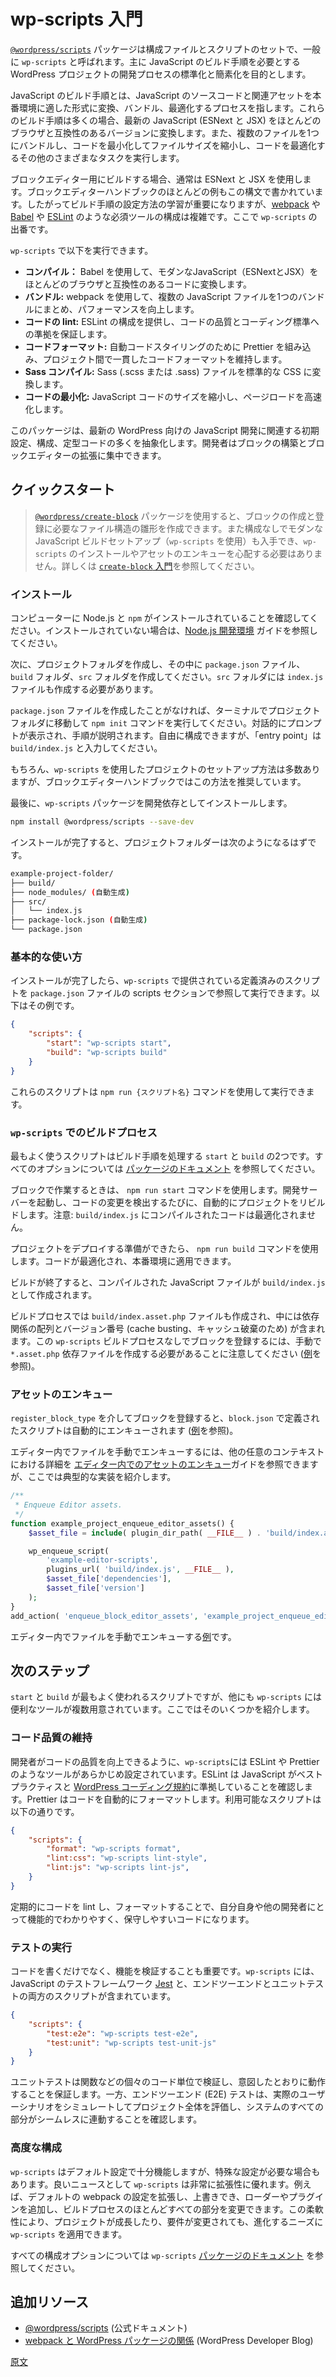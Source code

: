 <!-- 
# Get started with wp-scripts
 -->
# wp-scripts 入門

<!-- 
The [`@wordpress/scripts`](https://developer.wordpress.org/block-editor/reference-guides/packages/packages-scripts/) package, commonly referred to as `wp-scripts`, is a set of configuration files and scripts that primarily aims to standardize and simplify the development process of WordPress projects that require a JavaScript build step.
 -->
[`@wordpress/scripts`](https://developer.wordpress.org/block-editor/reference-guides/packages/packages-scripts/) パッケージは構成ファイルとスクリプトのセットで、一般に `wp-scripts` と呼ばれます。主に JavaScript のビルド手順を必要とする WordPress プロジェクトの開発プロセスの標準化と簡素化を目的とします。

<!-- 
A JavaScript build step refers to the process of transforming, bundling, and optimizing JavaScript source code and related assets into a format suitable for production environments. These build steps often take modern JavaScript (ESNext and JSX) and convert it to a version compatible with most browsers. They can also bundle multiple files into one, minify the code to reduce file size and perform various other tasks to optimize the code.
 -->
JavaScript のビルド手順とは、JavaScript のソースコードと関連アセットを本番環境に適した形式に変換、バンドル、最適化するプロセスを指します。これらのビルド手順は多くの場合、最新の JavaScript (ESNext と JSX) をほとんどのブラウザと互換性のあるバージョンに変換します。また、複数のファイルを1つにバンドルし、コードを最小化してファイルサイズを縮小し、コードを最適化するその他のさまざまなタスクを実行します。

<!-- 
You will typically be working with ESNext and JSX when building for the Block Editor, and most examples in the Block Editor Handbook are written in these syntaxes. Learning how to set up a build step is essential. However, configuring the necessary tools like [webpack](https://webpack.js.org/), [Babel](https://babeljs.io/), and [ESLint](https://eslint.org/) can become complex. This is where `wp-scripts` comes in. 
 -->
ブロックエディター用にビルドする場合、通常は ESNext と JSX を使用します。ブロックエディターハンドブックのほとんどの例もこの構文で書かれています。したがってビルド手順の設定方法の学習が重要になりますが、[webpack](https://webpack.js.org/) や [Babel](https://babeljs.io/) や [ESLint](https://eslint.org/) のような必須ツールの構成は複雑です。ここで `wp-scripts` の出番です。

<!-- 
Here are a few things that `wp-scripts` can do:
 -->
`wp-scripts` で以下を実行できます。

<!-- 
- **Compilation:** Converts modern JavaScript (ESNext and JSX) into code compatible with most browsers, using Babel.
- **Bundling:** Uses webpack to combine multiple JavaScript files into a single bundle for better performance.
- **Code Linting:** Provides configurations for ESLint to help ensure code quality and conformity to coding standards.
- **Code Formatting:** Incorporates Prettier for automated code styling to maintain consistent code formatting across projects.
- **Sass Compilation:** Converts Sass (.scss or .sass) files to standard CSS.
- **Code Minification:** Reduces the size of the JavaScript code for production to ensure faster page loads.
 -->
- **コンパイル：** Babel を使用して、モダンなJavaScript（ESNextとJSX）をほとんどのブラウザと互換性のあるコードに変換します。
- **バンドル:** webpack を使用して、複数の JavaScript ファイルを1つのバンドルにまとめ、パフォーマンスを向上します。
- **コードの lint:** ESLint の構成を提供し、コードの品質とコーディング標準への準拠を保証します。
- **コードフォーマット:** 自動コードスタイリングのために Prettier を組み込み、プロジェクト間で一貫したコードフォーマットを維持します。
- **Sass コンパイル:** Sass (.scss または .sass) ファイルを標準的な CSS に変換します。
- **コードの最小化:** JavaScript コードのサイズを縮小し、ページロードを高速化します。

<!-- 
The package abstracts away much of the initial setup, configuration, and boilerplate code associated with JavaScript development for modern WordPress. You can then focus on building blocks and Block Editor extensions.
 -->
このパッケージは、最新の WordPress 向けの JavaScript 開発に関連する初期設定、構成、定型コードの多くを抽象化します。開発者はブロックの構築とブロックエディターの拡張に集中できます。

<!-- 
## Quick start
 -->
## クイックスタート

<!-- 
<div class="callout callout-tip">
    If you use <a href="https://developer.wordpress.org/block-editor/getting-started/devenv/get-started-with-create-block/"><code>@wordpress/create-block</code></a> package to scaffold the structure of files needed to create and register a block, you'll also get a modern JavaScript build setup (using <code>wp-scripts</code>) with no configuration required, so you don't need to worry about installing <code>wp-scripts</code> or enqueuing assets. Refer to <a href="https://developer.wordpress.org/block-editor/getting-started/devenv/get-started-with-create-block/">Get started with <code>create-block</code></a> for more details.
</div>
 -->
> <a href="https://ja.wordpress.org/team/handbook/block-editor/getting-started/devenv/get-started-with-create-block/"><code>@wordpress/create-block</code></a> パッケージを使用すると、ブロックの作成と登録に必要なファイル構造の雛形を作成できます。また構成なしでモダンな JavaScript ビルドセットアップ（<code>wp-scripts</code> を使用）も入手でき、<code>wp-scripts</code> のインストールやアセットのエンキューを心配する必要はありません。詳しくは <a href="https://developer.wordpress.org/block-editor/getting-started/devenv/get-started-with-create-block/"><code>create-block</code> 入門</a>を参照してください。

<!-- 
### Installation
 -->
### インストール

<!-- 
Ensure you have Node.js and `npm` installed on your computer. Review the [Node.js development environment](https://developer.wordpress.org/block-editor/getting-started/devenv/nodejs-development-environment/) guide if not. 
 -->
コンピューターに Node.js と `npm` がインストールされていることを確認してください。インストールされていない場合は、[Node.js 開発環境](https://ja.wordpress.org/team/handbook/block-editor/getting-started/devenv/nodejs-development-environment/) ガイドを参照してください。

<!-- 
Then, create a project folder and ensure it contains a `package.json` file, a `build` folder, and an `src` folder. The `src` folder should also include an `index.js` file. 
 -->
次に、プロジェクトフォルダを作成し、その中に `package.json` ファイル、`build` フォルダ、`src` フォルダを作成してください。`src` フォルダには `index.js` ファイルも作成する必要があります。

<!-- 
If you have not created a `package.json` file before, navigate to the project folder in the terminal and run the `npm init` command. An interactive prompt will walk you through the steps. Configure as you like, but when it asks for the "entry point", enter `build/index.js`.
 -->
`package.json` ファイルを作成したことがなければ、ターミナルでプロジェクトフォルダに移動して `npm init` コマンドを実行してください。対話的にプロンプトが表示され、手順が説明されます。自由に構成できますが、「entry point」は`build/index.js` と入力してください。

<!-- 
Of course, there are many ways to set up a project using `wp-scripts`, but this is the recommended approach used throughout the Block Editor Handbook.
 -->
もちろん、`wp-scripts` を使用したプロジェクトのセットアップ方法は多数ありますが、ブロックエディターハンドブックではこの方法を推奨しています。

<!-- 
Finally, install the `wp-scripts` package as a development dependency by running the command:
 -->
最後に、`wp-scripts` パッケージを開発依存としてインストールします。

```bash
npm install @wordpress/scripts --save-dev
```

<!-- 
Once the installation is complete, your project folder should look like this:
 -->
インストールが完了すると、プロジェクトフォルダーは次のようになるはずです。

<!-- 
```bash
example-project-folder/
├── build/
├── node_modules/ (autogenerated)
├── src/
│   └── index.js
├── package-lock.json (autogenerated)
└── package.json
```
 -->
```bash
example-project-folder/
├── build/
├── node_modules/ (自動生成)
├── src/
│   └── index.js
├── package-lock.json (自動生成)
└── package.json
```

<!-- 
### Basic usage
 -->
### 基本的な使い方

<!-- 
Once installed, you can run the predefined scripts provided with `wp-scripts` by referencing them in the scripts section of your `package.json` file. Here’s an example:
 -->
インストールが完了したら、`wp-scripts` で提供されている定義済みのスクリプトを `package.json` ファイルの scripts セクションで参照して実行できます。以下はその例です。

```json
{
    "scripts": {
        "start": "wp-scripts start",
        "build": "wp-scripts build"
    }
}
```

<!-- 
These scripts can then be run using the command `npm run {script name}`. 
 -->
これらのスクリプトは `npm run {スクリプト名}` コマンドを使用して実行できます。

<!-- 
### The build process with `wp-scripts`
 -->
### `wp-scripts` でのビルドプロセス

<!-- 
The two scripts you will use most often are `start` and `build` since they handle the build step. See the [package documentation](https://developer.wordpress.org/block-editor/packages/packages-scripts/) for all options.
 -->
最もよく使うスクリプトはビルド手順を処理する `start` と `build` の2つです。すべてのオプションについては [パッケージのドキュメント](https://developer.wordpress.org/block-editor/packages/packages-scripts/) を参照してください。

<!-- 
When working on your project, use the `npm run start` command. This will start a development server and automatically rebuild the project whenever any change is detected. Note that the compiled code in `build/index.js` will not be optimized.
 -->
ブロックで作業するときは、 `npm run start` コマンドを使用します。開発サーバーを起動し、コードの変更を検出するたびに、自動的にプロジェクトをリビルドします。注意: `build/index.js` にコンパイルされたコードは最適化されません。

<!-- 
When you are ready to deploy your project, use the `npm run build` command. This optimizes your code and makes it production-ready.
 -->
プロジェクトをデプロイする準備ができたら、 `npm run build` コマンドを使用します。コードが最適化され、本番環境に適用できます。

<!-- 
After the build finishes, you will see the compiled JavaScript file created at `build/index.js`. 
 -->
ビルドが終了すると、コンパイルされた JavaScript ファイルが `build/index.js` として作成されます。

<!-- 
A `build/index.asset.php` file will also be created in the build process, which contains an array of dependencies and a version number (for cache busting). Please, note that to register a block without this `wp-scripts` build process you'll need to manually create `*.asset.php` dependencies files (see [example](https://github.com/WordPress/block-development-examples/tree/trunk/plugins/minimal-block-no-build-e621a6)).
 -->
ビルドプロセスでは `build/index.asset.php` ファイルも作成され、中には依存関係の配列とバージョン番号 (cache busting、キャッシュ破棄のため) が含まれます。この `wp-scripts` ビルドプロセスなしでブロックを登録するには、手動で `*.asset.php` 依存ファイルを作成する必要があることに注意してください ([例](https://github.com/WordPress/block-development-examples/tree/trunk/plugins/minimal-block-no-build-e621a6)を参照)。

<!-- 
### Enqueuing assets
 -->
### アセットのエンキュー

<!-- 
If you register a block via `register_block_type` the scripts defined in `block.json` will be automatically enqueued (see [example](https://github.com/WordPress/block-development-examples/tree/trunk/plugins/minimal-block-ca6eda))
 -->
`register_block_type` を介してブロックを登録すると、`block.json` で定義されたスクリプトは自動的にエンキューされます ([例](https://github.com/WordPress/block-development-examples/tree/trunk/plugins/minimal-block-ca6eda)を参照)。

<!-- 
To manually enqueue files in the editor, in any other context, you can refer to the [Enqueueing assets in the Editor](https://developer.wordpress.org/block-editor/how-to-guides/enqueueing-assets-in-the-editor/) guide for more information, but here's a typical implementation. 
 -->
エディター内でファイルを手動でエンキューするには、他の任意のコンテキストにおける詳細を [エディター内でのアセットのエンキュー](https://ja.wordpress.org/team/handbook/block-editor/how-to-guides/enqueueing-assets-in-the-editor/)ガイドを参照できますが、ここでは典型的な実装を紹介します。

```php
/**
 * Enqueue Editor assets.
 */
function example_project_enqueue_editor_assets() {
    $asset_file = include( plugin_dir_path( __FILE__ ) . 'build/index.asset.php');

    wp_enqueue_script(
        'example-editor-scripts',
        plugins_url( 'build/index.js', __FILE__ ),
        $asset_file['dependencies'],
        $asset_file['version']
    );
}
add_action( 'enqueue_block_editor_assets', 'example_project_enqueue_editor_assets' );
```

<!-- 
Here's [an example](https://github.com/WordPress/block-development-examples/tree/trunk/plugins/data-basics-59c8f8) of manually enqueuing files in the editor.
 -->
エディター内でファイルを手動でエンキューする[例](https://github.com/WordPress/block-development-examples/tree/trunk/plugins/data-basics-59c8f8)です。

<!-- 
## Next steps
 -->
## 次のステップ

<!-- 
While `start` and `build` will be the two most used scripts, several other useful tools come with `wp-scripts` that are worth exploring. Here's a look at a few.
 -->
`start` と `build` が最もよく使われるスクリプトですが、他にも `wp-scripts` には便利なツールが複数用意されています。ここではそのいくつかを紹介します。

<!-- 
### Maintaining code quality
 -->
### コード品質の維持

<!-- 
To help developers improve the quality of their code, `wp-scripts` comes pre-configured with tools like ESLint and Prettier. ESLint ensures your JavaScript adheres to best practices and the [WordPress coding standards](https://developer.wordpress.org/coding-standards/wordpress-coding-standards/), while Prettier automatically formats your code. The available scripts include: 
 -->
開発者がコードの品質を向上できるように、`wp-scripts`には ESLint や Prettier のようなツールがあらかじめ設定されています。ESLint は JavaScript がベストプラクティスと [WordPress コーディング規約](https://ja.wordpress.org/team/handbook/coding-standards/wordpress-coding-standards/)に準拠していることを確認します。Prettier はコードを自動的にフォーマットします。利用可能なスクリプトは以下の通りです。

```json
{
    "scripts": {
        "format": "wp-scripts format",
        "lint:css": "wp-scripts lint-style",
        "lint:js": "wp-scripts lint-js",
    }
}
```

<!-- 
Regularly linting and formatting your code ensures it's functional, clear, and maintainable for yourself and other developers.
 -->
定期的にコードを lint し、フォーマットすることで、自分自身や他の開発者にとって機能的でわかりやすく、保守しやすいコードになります。

<!-- 
### Running Tests
 -->
### テストの実行

<!-- 
Beyond just writing code, verifying its functionality is crucial. `wp-scripts` includes [Jest](https://jestjs.io/), a JavaScript testing framework, and both end-to-end and unit testing scripts:
 -->
コードを書くだけでなく、機能を検証することも重要です。`wp-scripts` には、JavaScript のテストフレームワーク [Jest](https://jestjs.io/) と、エンドツーエンドとユニットテストの両方のスクリプトが含まれています。

```json
{
    "scripts": {
        "test:e2e": "wp-scripts test-e2e",
        "test:unit": "wp-scripts test-unit-js"
    }
}
```

<!-- 
Unit tests validate individual units of code, such as functions, ensuring they work as intended, while end-to-end (E2E) tests evaluate the entire project by simulating real-world user scenarios to ensure all parts of the system work seamlessly together.
 -->
ユニットテストは関数などの個々のコード単位で検証し、意図したとおりに動作することを保証します。一方、エンドツーエンド (E2E) テストは、実際のユーザーシナリオをシミュレートしてプロジェクト全体を評価し、システムのすべての部分がシームレスに連動することを確認します。

<!-- 
### Advanced configurations 
 -->
### 高度な構成

<!-- 
While `wp-scripts` provides a solid default configuration, there might be cases where you need more specialized setups. The good news is `wp-scripts` is highly adaptable. For example, you can extend and override the default webpack configuration, allowing you to add loaders and plugins or modify almost any part of the build process. This flexibility ensures that as your project grows or its requirements change, `wp-scripts` can be tailored to your evolving needs.
 -->
`wp-scripts` はデフォルト設定で十分機能しますが、特殊な設定が必要な場合もあります。良いニュースとして `wp-scripts` は非常に拡張性に優れます。例えば、デフォルトの webpack の設定を拡張し、上書きでき、ローダーやプラグインを追加し、ビルドプロセスのほとんどすべての部分を変更できます。この柔軟性により、プロジェクトが成長したり、要件が変更されても、進化するニーズに `wp-scripts` を適用できます。

<!-- 
See the `wp-scripts` [package documentation](https://developer.wordpress.org/block-editor/packages/packages-scripts/) for all configuration options.
 -->
すべての構成オプションについては `wp-scripts` [パッケージのドキュメント](https://developer.wordpress.org/block-editor/packages/packages-scripts/) を参照してください。

<!-- 
## Additional resources
 -->
## 追加リソース

<!-- 
- [@wordpress/scripts](https://developer.wordpress.org/block-editor/reference-guides/packages/packages-scripts/) (Official documentation)
- [How webpack and WordPress packages interact](https://developer.wordpress.org/news/2023/04/how-webpack-and-wordpress-packages-interact/) (WordPress Developer Blog)
 -->
- [@wordpress/scripts](https://developer.wordpress.org/block-editor/reference-guides/packages/packages-scripts/) (公式ドキュメント)
- [webpack と WordPress パッケージの関係](https://developer.wordpress.org/news/2023/04/how-webpack-and-wordpress-packages-interact/) (WordPress Developer Blog)

[原文](https://github.com/WordPress/gutenberg/blob/trunk/docs/getting-started/devenv/get-started-with-wp-scripts.md)
